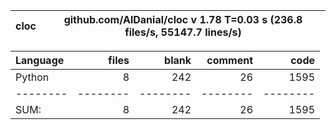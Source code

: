 cloc|github.com/AlDanial/cloc v 1.78  T=0.03 s (236.8 files/s, 55147.7 lines/s)
--- | ---

Language|files|blank|comment|code
:-------|-------:|-------:|-------:|-------:
Python|8|242|26|1595
--------|--------|--------|--------|--------
SUM:|8|242|26|1595
